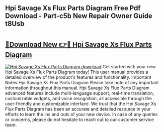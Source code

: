 ## Hpi Savage Xs Flux Parts Diagram Free Pdf Download - Part-c5b New Repair Owner Guide t8Usb

# <h2><a href="http://dfskmp.blite.top/?on=Hpi+Savage+Xs+Flux+Parts+Diagram">🔗Download New 👉🔴 Hpi Savage Xs Flux Parts Diagram</a></h2>

[![Hpi Savage Xs Flux Parts Diagram download](https://i.imgur.com/lujVjoI.png)](http://dfskmp.blite.top/?on=Hpi+Savage+Xs+Flux+Parts+Diagram)
Get started with your new Hpi Savage Xs Flux Parts Diagram today! This user manual provides a detailed overview of the product's features and functionality. Important Notes Hpi Savage Xs Flux Parts Diagram Please take note of any important information throughout this manual. Hpi Savage Xs Flux Parts Diagram advanced features include multi-language support, real-time translation, customizable widgets, and voice recognition, all accessible through the user-friendly and customizable interface. We trust that the Hpi Savage Xs Flux Parts Diagram has been an accurate and detailed resource in your efforts to learn the ins and outs of your new device. In case of any queries or concerns, please do not hesitate to reach out to our customer service team.
